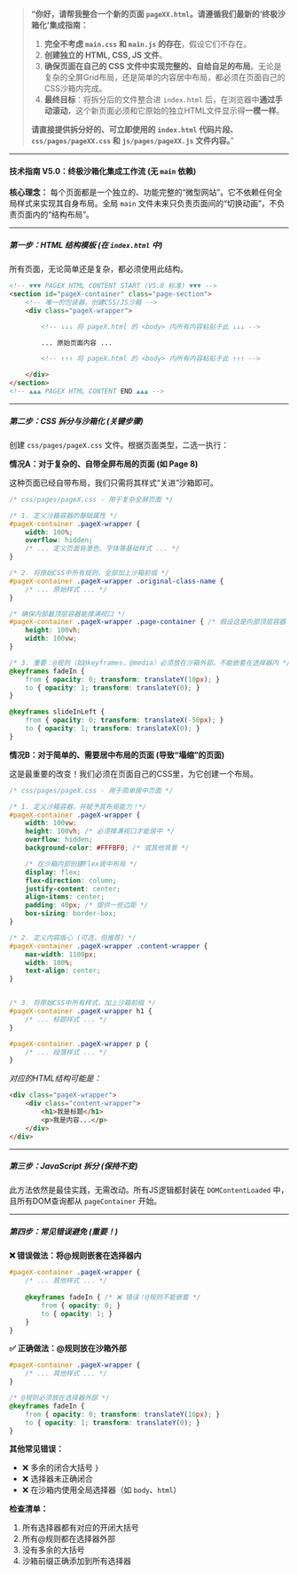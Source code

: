 

> **“你好，请帮我整合一个新的页面 `pageXX.html`。请遵循我们最新的‘终极沙箱化’集成指南：**
>
> 1.  **完全不考虑 `main.css` 和 `main.js` 的存在**，假设它们不存在。
> 2.  **创建独立的 HTML, CSS, JS 文件**。
> 3.  **确保页面在自己的 CSS 文件中实现完整的、自给自足的布局**。无论是复杂的全屏Grid布局，还是简单的内容居中布局，都必须在页面自己的CSS沙箱内完成。
> 4.  **最终目标**：将拆分后的文件整合进 `index.html` 后，在浏览器中**通过手动滚动**，这个新页面必须和它原始的独立HTML文件显示得**一模一样**。
>
> **请直接提供拆分好的、可立即使用的 `index.html` 代码片段、`css/pages/pageXX.css` 和 `js/pages/pageXX.js` 文件内容。**”

---

#### **技术指南 V5.0：终极沙箱化集成工作流 (无 `main` 依赖)**

**核心理念：** 每个页面都是一个独立的、功能完整的“微型网站”。它不依赖任何全局样式来实现其自身布局。全局 `main` 文件未来只负责页面间的“切换动画”，不负责页面内的“结构布局”。

---

##### **第一步：HTML 结构模板 (在 `index.html` 中)**

所有页面，无论简单还是复杂，都必须使用此结构。

```html
<!-- ▼▼▼ PAGEX HTML CONTENT START (V5.0 标准) ▼▼▼ -->
<section id="pageX-container" class="page-section">
    <!-- 唯一的包装器，创建CSS/JS沙箱 -->
    <div class="pageX-wrapper">

        <!-- ↓↓↓ 将 pageX.html 的 <body> 内所有内容粘贴于此 ↓↓↓ -->

        ... 原始页面内容 ...

        <!-- ↑↑↑ 将 pageX.html 的 <body> 内所有内容粘贴于此 ↑↑↑ -->

    </div>
</section>
<!-- ▲▲▲ PAGEX HTML CONTENT END ▲▲▲ -->
```

---

##### **第二步：CSS 拆分与沙箱化 (关键步骤)**

创建 `css/pages/pageX.css` 文件。根据页面类型，二选一执行：

**情况A：对于复杂的、自带全屏布局的页面 (如 Page 8)**

这种页面已经自带布局，我们只需将其样式“关进”沙箱即可。

```css
/* css/pages/pageX.css - 用于复杂全屏页面 */

/* 1. 定义沙箱容器的基础属性 */
#pageX-container .pageX-wrapper {
    width: 100%;
    overflow: hidden;
    /* ... 定义页面背景色、字体等基础样式 ... */
}

/* 2. 将原始CSS中所有规则，全部加上沙箱前缀 */
#pageX-container .pageX-wrapper .original-class-name {
    /* ... 原始样式 ... */
}

/* 确保内部最顶层容器能撑满视口 */
#pageX-container .pageX-wrapper .page-container { /* 假设这是内部顶层容器 */
    height: 100vh;
    width: 100vw;
}

/* 3. 重要：@规则（如@keyframes、@media）必须放在沙箱外部，不能嵌套在选择器内 */
@keyframes fadeIn { 
    from { opacity: 0; transform: translateY(10px); } 
    to { opacity: 1; transform: translateY(0); } 
}

@keyframes slideInLeft { 
    from { opacity: 0; transform: translateX(-50px); } 
    to { opacity: 1; transform: translateX(0); } 
}
```

**情况B：对于简单的、需要居中布局的页面 (导致“塌缩”的页面)**

这是最重要的改变！我们必须在页面自己的CSS里，为它创建一个布局。

```css
/* css/pages/pageX.css - 用于简单居中页面 */

/* 1. 定义沙箱容器，并赋予其布局能力！*/
#pageX-container .pageX-wrapper {
    width: 100vw;
    height: 100vh; /* 必须撑满视口才能居中 */
    overflow: hidden;
    background-color: #FFFBF0; /* 或其他背景 */

    /* 在沙箱内部创建Flex居中布局 */
    display: flex;
    flex-direction: column;
    justify-content: center;
    align-items: center;
    padding: 40px; /* 提供一些边距 */
    box-sizing: border-box;
}

/* 2. 定义内容版心 (可选，但推荐) */
#pageX-container .pageX-wrapper .content-wrapper {
    max-width: 1100px;
    width: 100%;
    text-align: center;
}


/* 3. 将原始CSS中所有样式，加上沙箱前缀 */
#pageX-container .pageX-wrapper h1 {
    /* ... 标题样式 ... */
}

#pageX-container .pageX-wrapper p {
    /* ... 段落样式 ... */
}
```
*对应的HTML结构可能是：*
```html
<div class="pageX-wrapper">
    <div class="content-wrapper">
        <h1>我是标题</h1>
        <p>我是内容...</p>
    </div>
</div>
```

---

##### **第三步：JavaScript 拆分 (保持不变)**

此方法依然是最佳实践，无需改动。所有JS逻辑都封装在 `DOMContentLoaded` 中，且所有DOM查询都从 `pageContainer` 开始。

---

##### **第四步：常见错误避免 (重要！)**

**❌ 错误做法：将@规则嵌套在选择器内**
```css
#pageX-container .pageX-wrapper {
    /* ... 其他样式 ... */
    
    @keyframes fadeIn { /* ❌ 错误！@规则不能嵌套 */
        from { opacity: 0; }
        to { opacity: 1; }
    }
}
```

**✅ 正确做法：@规则放在沙箱外部**
```css
#pageX-container .pageX-wrapper {
    /* ... 其他样式 ... */
}

/* @规则必须放在选择器外部 */
@keyframes fadeIn { 
    from { opacity: 0; transform: translateY(10px); } 
    to { opacity: 1; transform: translateY(0); } 
}
```

**其他常见错误：**
- ❌ 多余的闭合大括号 `}`
- ❌ 选择器未正确闭合
- ❌ 在沙箱内使用全局选择器（如 `body`、`html`）

**检查清单：**
1. 所有选择器都有对应的开闭大括号
2. 所有@规则都在选择器外部
3. 没有多余的大括号
4. 沙箱前缀正确添加到所有选择器


